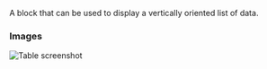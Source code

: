 A block that can be used to display a vertically oriented list of data.

### Images

![Table screenshot](https://gitlab.com/appsemble/appsemble/-/raw/0.18.3/docs/images/list.png)
